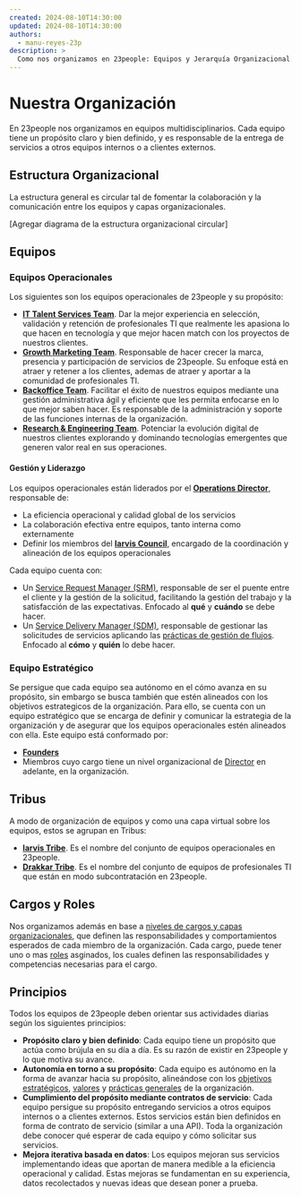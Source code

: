 ```yaml
---
created: 2024-08-10T14:30:00
updated: 2024-08-10T14:30:00
authors:
  - manu-reyes-23p
description: >
  Como nos organizamos en 23people: Equipos y Jerarquía Organizacional.
---
```


# Nuestra Organización

En 23people nos organizamos en equipos multidisciplinarios. Cada equipo tiene un propósito claro y bien definido, y es responsable de la entrega de servicios a otros equipos internos o a clientes externos.

## Estructura Organizacional

La estructura general es circular tal de fomentar la colaboración y la comunicación entre los equipos y capas organizacionales.

[Agregar diagrama de la estructura organizacional circular]

## Equipos

### Equipos Operacionales

Los siguientes son los equipos operacionales de 23people y su propósito:

- [**IT Talent Services Team**](teams/it-talent-services). Dar la mejor experiencia en selección, validación y retención de profesionales TI que realmente les apasiona lo que hacen en tecnología y que mejor hacen match con los proyectos de nuestros clientes.
- [**Growth Marketing Team**](teams/growth-marketing). Responsable de hacer crecer la marca, presencia y participación de servicios de 23people. Su enfoque está en atraer y retener a los clientes, ademas de atraer y aportar a la comunidad de profesionales TI.
- [**Backoffice Team**](teams/backoffice). Facilitar el éxito de nuestros equipos mediante una gestión administrativa ágil y eficiente que les permita enfocarse en lo que mejor saben hacer. Es responsable de la administración y soporte de las funciones internas de la organización.
- [**Research & Engineering Team**](teams/research-engineering). Potenciar la evolución digital de nuestros clientes explorando y dominando tecnologías emergentes que generen valor real en sus operaciones.

#### Gestión y Liderazgo

Los equipos operacionales están liderados por el [**Operations Director**](roles/operations-director), responsable de:

- La eficiencia operacional y calidad global de los servicios
- La colaboración efectiva entre equipos, tanto interna como externamente
- Definir los miembros del [**Iarvis Council**](teams/iarvis-council), encargado de la coordinación y alineación de los equipos operacionales

Cada equipo cuenta con:

- Un [Service Request Manager (SRM)](roles/service-request-manager), responsable de ser el puente entre el cliente y la gestión de la solicitud, facilitando la gestión del trabajo y la satisfacción de las expectativas. Enfocado al **qué** y **cuándo** se debe hacer.
- Un [Service Delivery Manager (SDM)](roles/service-delivery-manager), responsable de gestionar las solicitudes de servicios aplicando las [prácticas de gestión de flujos](../practices/gestionar-trabajo-con-flujos.md). Enfocado al **cómo** y **quién** lo debe hacer.

### Equipo Estratégico

Se persigue que cada equipo sea autónomo en el cómo avanza en su propósito, sin embargo se busca también que estén alineados con los objetivos estrategicos de la organización. Para ello, se cuenta con un equipo estratégico que se encarga de definir y comunicar la estrategia de la organización y de asegurar que los equipos operacionales estén alineados con ella. Este equipo está conformado por:

- [**Founders**](roles/founders)
- Miembros cuyo cargo tiene un nivel organizacional de [Director](../organization/job-positions/layers-and-levels.md#niveles-y-comportamientos-esperados) en adelante, en la organización.

## Tribus

A modo de organización de equipos y como una capa virtual sobre los equipos, estos se agrupan en Tribus:

- [**Iarvis Tribe**](tribes/iarvis). Es el nombre del conjunto de equipos operacionales en 23people.
- [**Drakkar Tribe**](tribes/drakkar). Es el nombre del conjunto de equipos de profesionales TI que están en modo subcontratación en 23people.

## Cargos y Roles

Nos organizamos además en base a [niveles de cargos y capas organizacionales](../organization/job-positions/layers-and-levels.md), que definen las responsabilidades y comportamientos esperados de cada miembro de la organización. Cada cargo, puede tener uno o mas [roles](../organization/roles/) asginados, los cuales definen las responsabilidades y competencias necesarias para el cargo.

## Principios

Todos los equipos de 23people deben orientar sus actividades diarias según los siguientes principios:

- **Propósito claro y bien definido**: Cada equipo tiene un propósito que actúa como brújula en su día a día. Es su razón de existir en 23people y lo que motiva su avance.
- **Autonomía en torno a su propósito**: Cada equipo es autónomo en la forma de avanzar hacia su propósito, alineándose con los [objetivos estratégicos](../strategy/goals.md), [valores](../culture/values.md) y [prácticas generales](../culture/practices/) de la organización.
- **Cumplimiento del propósito mediante contratos de servicio**: Cada equipo persigue su propósito entregando servicios a otros equipos internos o a clientes externos. Estos servicios están bien definidos en forma de contrato de servicio (similar a una API). Toda la organización debe conocer qué esperar de cada equipo y cómo solicitar sus servicios.
- **Mejora iterativa basada en datos**: Los equipos mejoran sus servicios implementando ideas que aportan de manera medible a la eficiencia operacional y calidad. Estas mejoras se fundamentan en su experiencia, datos recolectados y nuevas ideas que desean poner a prueba.
